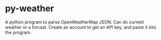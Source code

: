 # py-weather
A python program to parse OpenWeatherMap JSON. Can do current weather or a forcast.
Create an account to get an API key, and paste it into the program.
